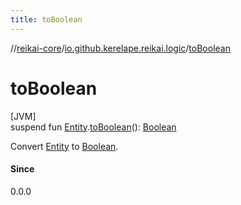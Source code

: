 ```yaml
---
title: toBoolean
---
```

//[reikai-core](../../index.html)/[io.github.kerelape.reikai.logic](index.html)/[toBoolean](to-boolean.html)



# toBoolean



[JVM]\
suspend fun [Entity](../io.github.kerelape.reikai/-entity/index.html).[toBoolean](to-boolean.html)(): [Boolean](https://kotlinlang.org/api/latest/jvm/stdlib/kotlin/-boolean/index.html)



Convert [Entity](../io.github.kerelape.reikai/-entity/index.html) to [Boolean](https://kotlinlang.org/api/latest/jvm/stdlib/kotlin/-boolean/index.html).



#### Since



0.0.0




